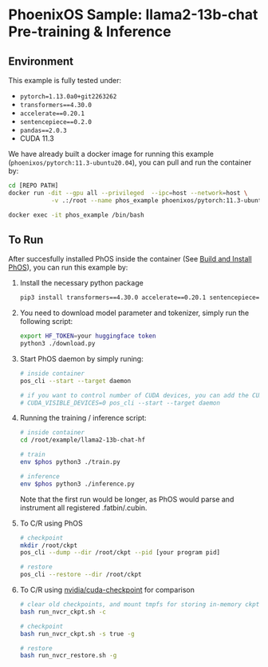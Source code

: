 # PhoenixOS Sample: llama2-13b-chat Pre-training & Inference

## Environment

This example is fully tested under:

* `pytorch=1.13.0a0+git2263262`
* `transformers==4.30.0`
* `accelerate==0.20.1`
* `sentencepiece==0.2.0`
* `pandas==2.0.3`
* CUDA 11.3

We have already built a docker image for running this example (`phoenixos/pytorch:11.3-ubuntu20.04`), you can pull and run the container by:

```bash
cd [REPO PATH]
docker run -dit --gpu all --privileged  --ipc=host --network=host \
            -v .:/root --name phos_example phoenixos/pytorch:11.3-ubuntu20.04

docker exec -it phos_example /bin/bash
```

## To Run

After succesfully installed PhOS inside the container (See [Build and Install PhOS](https://github.com/SJTU-IPADS/PhoenixOS/tree/zhuobin/fix_cli?tab=readme-ov-file#i-build-and-install-phos)), you can run this example by:

1. Install the necessary python package

    ```bash
    pip3 install transformers==4.30.0 accelerate==0.20.1 sentencepiece==0.2.0 pandas==2.0.3
    ```

2. You need to download model parameter and tokenizer, simply run the following script:

    ```bash
    export HF_TOKEN=your huggingface token
    python3 ./download.py
    ```


3. Start PhOS daemon by simply runing:

    ```bash
    # inside container
    pos_cli --start --target daemon

    # if you want to control number of CUDA devices, you can add the CUDA_VISIBLE_DEVICES environment variable
    # CUDA_VISIBLE_DEVICES=0 pos_cli --start --target daemon
    ```

4. Running the training / inference script:

    ```bash
    # inside container
    cd /root/example/llama2-13b-chat-hf

    # train
    env $phos python3 ./train.py

    # inference
    env $phos python3 ./inference.py
    ```

    Note that the first run would be longer, as PhOS would parse and instrument all registered .fatbin/.cubin.

5. To C/R using PhOS

    ```bash
    # checkpoint
    mkdir /root/ckpt
    pos_cli --dump --dir /root/ckpt --pid [your program pid]

    # restore
    pos_cli --restore --dir /root/ckpt
    ```

6. To C/R using [nvidia/cuda-checkpoint](https://github.com/NVIDIA/cuda-checkpoint) for comparison

    ```bash
    # clear old checkpoints, and mount tmpfs for storing in-memory ckpts
    bash run_nvcr_ckpt.sh -c

    # checkpoint
    bash run_nvcr_ckpt.sh -s true -g

    # restore
    bash run_nvcr_restore.sh -g
    ```
